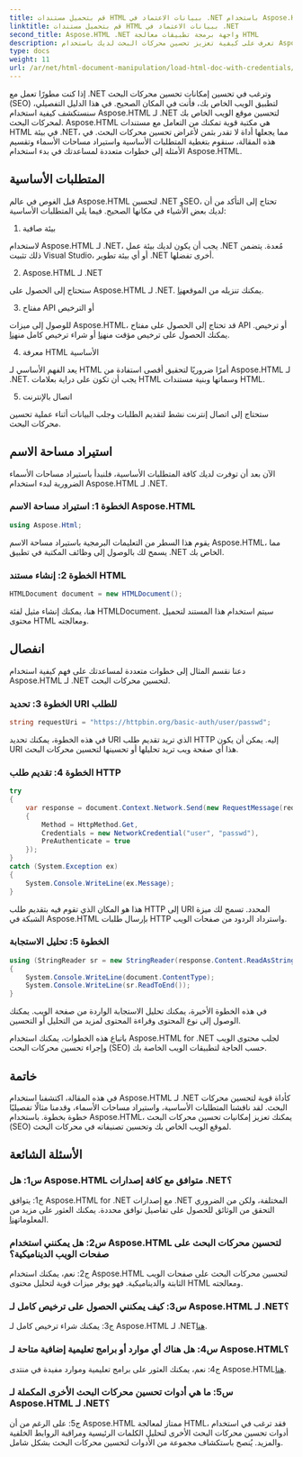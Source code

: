 ```yaml
---
title: قم بتحميل مستندات HTML ببيانات الاعتماد في .NET باستخدام Aspose.HTML
linktitle: قم بتحميل مستندات HTML ببيانات الاعتماد في .NET
second_title: Aspose.HTML .NET واجهة برمجة تطبيقات معالجة HTML
description: تعرف على كيفية تعزيز تحسين محركات البحث لديك باستخدام Aspose.HTML لـ .NET. تعزيز التصنيف، وتحليل محتوى الويب، وتحسين محركات البحث.
type: docs
weight: 11
url: /ar/net/html-document-manipulation/load-html-doc-with-credentials/
---
```


إذا كنت مطورًا تعمل مع .NET وترغب في تحسين إمكانات تحسين محركات البحث (SEO) لتطبيق الويب الخاص بك، فأنت في المكان الصحيح. في هذا الدليل التفصيلي، سنستكشف كيفية استخدام Aspose.HTML لـ .NET لتحسين موقع الويب الخاص بك لمحركات البحث. Aspose.HTML هي مكتبة قوية تمكنك من التعامل مع مستندات HTML في بيئة .NET، مما يجعلها أداة لا تقدر بثمن لأغراض تحسين محركات البحث. في هذه المقالة، سنقوم بتغطية المتطلبات الأساسية واستيراد مساحات الأسماء وتقسيم الأمثلة إلى خطوات متعددة لمساعدتك في بدء استخدام Aspose.HTML.

## المتطلبات الأساسية

قبل الغوص في عالم Aspose.HTML لتحسين .NET وSEO، تحتاج إلى التأكد من أن لديك بعض الأشياء في مكانها الصحيح. فيما يلي المتطلبات الأساسية:

1. بيئة صافية

لاستخدام Aspose.HTML لـ .NET، يجب أن يكون لديك بيئة عمل .NET مُعدة. يتضمن ذلك تثبيت Visual Studio، أو أي بيئة تطوير .NET أخرى تفضلها.

2. Aspose.HTML لـ .NET

ستحتاج إلى الحصول على Aspose.HTML لـ .NET. يمكنك تنزيله من الموقع[هنا](https://releases.aspose.com/html/net/). 

3. مفتاح API أو الترخيص

 للوصول إلى ميزات Aspose.HTML، قد تحتاج إلى الحصول على مفتاح API أو ترخيص. يمكنك الحصول على ترخيص مؤقت من[هنا](https://purchase.aspose.com/temporary-license/) أو شراء ترخيص كامل من[هنا](https://purchase.aspose.com/buy).

4. معرفة HTML الأساسية

يعد الفهم الأساسي لـ HTML أمرًا ضروريًا لتحقيق أقصى استفادة من Aspose.HTML لـ .NET. يجب أن تكون على دراية بعلامات HTML وسماتها وبنية مستندات HTML.

5. اتصال بالإنترنت

ستحتاج إلى اتصال إنترنت نشط لتقديم الطلبات وجلب البيانات أثناء عملية تحسين محركات البحث.

## استيراد مساحة الاسم

الآن بعد أن توفرت لديك كافة المتطلبات الأساسية، فلنبدأ باستيراد مساحات الأسماء الضرورية لبدء استخدام Aspose.HTML لـ .NET.

### الخطوة 1: استيراد مساحة الاسم Aspose.HTML

```csharp
using Aspose.Html;
```

يقوم هذا السطر من التعليمات البرمجية باستيراد مساحة الاسم Aspose.HTML، مما يسمح لك بالوصول إلى وظائف المكتبة في تطبيق .NET الخاص بك.

### الخطوة 2: إنشاء مستند HTML

```csharp
HTMLDocument document = new HTMLDocument();
```

هنا، يمكنك إنشاء مثيل لفئة HTMLDocument. سيتم استخدام هذا المستند لتحميل محتوى HTML ومعالجته.

## انفصال

دعنا نقسم المثال إلى خطوات متعددة لمساعدتك على فهم كيفية استخدام Aspose.HTML لـ .NET لتحسين محركات البحث.

### الخطوة 3: تحديد URI للطلب

```csharp
string requestUri = "https://httpbin.org/basic-auth/user/passwd";
```

في هذه الخطوة، يمكنك تحديد URI الذي تريد تقديم طلب HTTP إليه. يمكن أن يكون URI هذا أي صفحة ويب تريد تحليلها أو تحسينها لتحسين محركات البحث.

### الخطوة 4: تقديم طلب HTTP

```csharp
try
{
    var response = document.Context.Network.Send(new RequestMessage(requestUri)
    {
        Method = HttpMethod.Get,
        Credentials = new NetworkCredential("user", "passwd"),
        PreAuthenticate = true
    });
}
catch (System.Exception ex)
{
    System.Console.WriteLine(ex.Message);
}
```

هذا هو المكان الذي تقوم فيه بتقديم طلب HTTP إلى URI المحدد. تسمح لك ميزة الشبكة في Aspose.HTML بإرسال طلبات HTTP واسترداد الردود من صفحات الويب.

### الخطوة 5: تحليل الاستجابة

```csharp
using (StringReader sr = new StringReader(response.Content.ReadAsString()))
{
    System.Console.WriteLine(document.ContentType);
    System.Console.WriteLine(sr.ReadToEnd());
}
```

في هذه الخطوة الأخيرة، يمكنك تحليل الاستجابة الواردة من صفحة الويب. يمكنك الوصول إلى نوع المحتوى وقراءة المحتوى لمزيد من التحليل أو التحسين.

باتباع هذه الخطوات، يمكنك استخدام Aspose.HTML for .NET لجلب محتوى الويب وإجراء تحسين محركات البحث (SEO) حسب الحاجة لتطبيقات الويب الخاصة بك.

## خاتمة

في هذه المقالة، اكتشفنا استخدام Aspose.HTML لـ .NET كأداة قوية لتحسين محركات البحث. لقد ناقشنا المتطلبات الأساسية، واستيراد مساحات الأسماء، وقدمنا مثالًا تفصيليًا خطوة بخطوة. باستخدام Aspose.HTML، يمكنك تعزيز إمكانيات تحسين محركات البحث (SEO) لموقع الويب الخاص بك وتحسين تصنيفاته في محركات البحث.

## الأسئلة الشائعة

### س1: هل Aspose.HTML متوافق مع كافة إصدارات .NET؟

 ج1: يتوافق Aspose.HTML for .NET مع إصدارات .NET المختلفة، ولكن من الضروري التحقق من الوثائق للحصول على تفاصيل توافق محددة. يمكنك العثور على مزيد من المعلومات[هنا](https://reference.aspose.com/html/net/).

### س2: هل يمكنني استخدام Aspose.HTML لتحسين محركات البحث على صفحات الويب الديناميكية؟

ج2: نعم، يمكنك استخدام Aspose.HTML لتحسين محركات البحث على صفحات الويب الثابتة والديناميكية. فهو يوفر ميزات قوية لتحليل محتوى HTML ومعالجته.

### س3: كيف يمكنني الحصول على ترخيص كامل لـ Aspose.HTML لـ .NET؟

 ج3: يمكنك شراء ترخيص كامل لـ Aspose.HTML لـ .NET[هنا](https://purchase.aspose.com/buy).

### س4: هل هناك أي موارد أو برامج تعليمية إضافية متاحة لـ Aspose.HTML؟

 ج4: نعم، يمكنك العثور على برامج تعليمية وموارد مفيدة في منتدى Aspose.HTML[هنا](https://forum.aspose.com/).

### س5: ما هي أدوات تحسين محركات البحث الأخرى المكملة لـ Aspose.HTML لـ .NET؟

ج5: على الرغم من أن Aspose.HTML ممتاز لمعالجة HTML، فقد ترغب في استخدام أدوات تحسين محركات البحث الأخرى لتحليل الكلمات الرئيسية ومراقبة الروابط الخلفية والمزيد. يُنصح باستكشاف مجموعة من الأدوات لتحسين محركات البحث بشكل شامل.